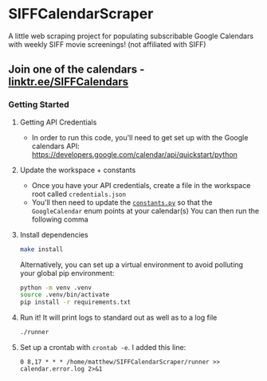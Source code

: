 # SIFFCalendarScraper

A little web scraping project for populating subscribable Google Calendars with weekly SIFF movie screenings! (not
affiliated with SIFF)

## Join one of the calendars - [linktr.ee/SIFFCalendars](https://linktr.ee/SIFFCalendars)

### Getting Started

1. Getting API Credentials
    * In order to run this code, you'll need to get set up with the Google calendars
      API: https://developers.google.com/calendar/api/quickstart/python
2. Update the workspace + constants
    * Once you have your API credentials, create a file in the workspace root called `credentials.json`
    * You'll then need to update the [`constants.py`](./constants.py) so that the `GoogleCalendar` enum points at your
      calendar(s)
      You can then run the following comma
3. Install dependencies
    ```bash
    make install
    ```
   Alternatively, you can set up a virtual environment to avoid polluting your global pip environment:

   ```bash
   python -m venv .venv
   source .venv/bin/activate
   pip install -r requirements.txt
   ```
4. Run it! It will print logs to standard out as well as to a log file
   ```bash
   ./runner
   ```
5. Set up a crontab with `crontab -e`. I added this line: 
   ```cronexp
   0 8,17 * * * /home/matthew/SIFFCalendarScraper/runner >> calendar.error.log 2>&1
   ```